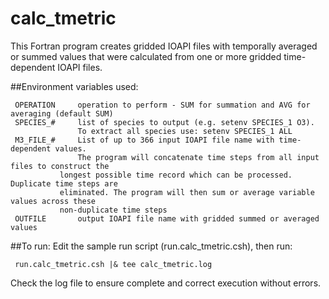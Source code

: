 calc_tmetric
========

This Fortran program creates gridded IOAPI files with temporally averaged or summed values that were calculated from one or more gridded time-dependent IOAPI files.

##Environment variables used:

```
 OPERATION     operation to perform - SUM for summation and AVG for averaging (default SUM)
 SPECIES_#     list of species to output (e.g. setenv SPECIES_1 O3).  
               To extract all species use: setenv SPECIES_1 ALL
 M3_FILE_#     List of up to 366 input IOAPI file name with time-dependent values.
               The program will concatenate time steps from all input files to construct the
	       longest possible time record which can be processed. Duplicate time steps are
	       eliminated. The program will then sum or average variable values across these 
	       non-duplicate time steps
 OUTFILE       output IOAPI file name with gridded summed or averaged values
```

##To run:
Edit the sample run script (run.calc_tmetric.csh), then run:
```
 run.calc_tmetric.csh |& tee calc_tmetric.log
```
Check the log file to ensure complete and correct execution without errors.
